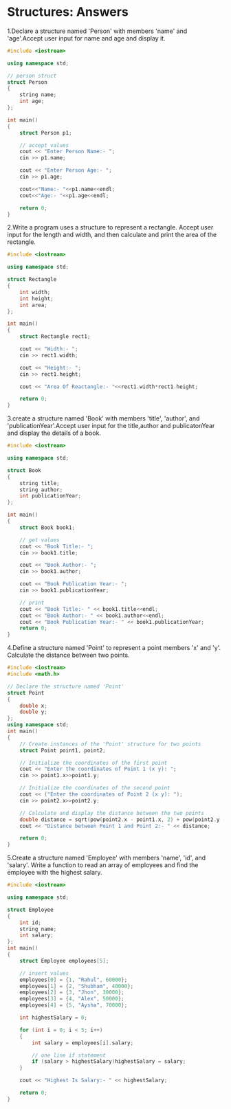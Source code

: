 # Structures: Answers

1.Declare a structure named 'Person' with members 'name' and 'age'.Accept user input for name and age and display it.

```cpp
#include <iostream>

using namespace std;

// person struct
struct Person
{
    string name;
    int age;
};

int main()
{
    struct Person p1;

    // accept values
    cout << "Enter Person Name:- ";
    cin >> p1.name;

    cout << "Enter Person Age:- ";
    cin >> p1.age;

    cout<<"Name:- "<<p1.name<<endl;
    cout<<"Age:- "<<p1.age<<endl;

    return 0;
}
```

2.Write a program uses a structure to represent a rectangle. Accept user input for the length and width, and then calculate and print the area of the rectangle.

```c++
#include <iostream>

using namespace std;

struct Rectangle
{
    int width;
    int height;
    int area;
};

int main()
{
    struct Rectangle rect1;

    cout << "Width:- ";
    cin >> rect1.width;

    cout << "Height:- ";
    cin >> rect1.height;

    cout << "Area Of Reactangle:- "<<rect1.width*rect1.height;

    return 0;
}
```

3.create a structure named 'Book' with members 'title', 'author', and 'publicationYear'.Accept user input for the title,author and publicatonYear and display the details of a book.

```cpp
#include <iostream>

using namespace std;

struct Book
{
    string title;
    string author;
    int publicationYear;
};

int main()
{
    struct Book book1;

    // get values 
    cout << "Book Title:- ";
    cin >> book1.title;

    cout << "Book Author:- ";
    cin >> book1.author;

    cout << "Book Publication Year:- ";
    cin >> book1.publicationYear;

    // print
    cout << "Book Title:- " << book1.title<<endl;
    cout << "Book Author:- " << book1.author<<endl;
    cout << "Book Publication Year:- " << book1.publicationYear;
    return 0;
}
```

4.Define a structure named 'Point' to represent a point members 'x' and 'y'. Calculate the distance between two points.
```cpp
#include <iostream>
#include <math.h>

// Declare the structure named 'Point'
struct Point
{
    double x;
    double y;
};
using namespace std;
int main()
{
    // Create instances of the 'Point' structure for two points
    struct Point point1, point2;

    // Initialize the coordinates of the first point
    cout << "Enter the coordinates of Point 1 (x y): ";
    cin >> point1.x>>point1.y;

    // Initialize the coordinates of the second point
    cout << ("Enter the coordinates of Point 2 (x y): ");
    cin >> point2.x>>point2.y;

    // Calculate and display the distance between the two points
    double distance = sqrt(pow(point2.x - point1.x, 2) + pow(point2.y - point1.y, 2));
    cout << "Distance between Point 1 and Point 2:- " << distance;

    return 0;
}
```

5.Create a structure named 'Employee' with members 'name', 'id', and 'salary'. Write a function to read an array of employees and find the employee with the highest salary.
```cpp
#include <iostream>

using namespace std;

struct Employee
{
    int id;
    string name;
    int salary;
};
int main()
{
    struct Employee employees[5];

    // insert values
    employees[0] = {1, "Rahul", 60000};
    employees[1] = {2, "Shubham", 40000};
    employees[2] = {3, "Jhon", 30000};
    employees[3] = {4, "Alex", 50000};
    employees[4] = {5, "Aysha", 70000};

    int highestSalary = 0;

    for (int i = 0; i < 5; i++)
    {
        int salary = employees[i].salary;

        // one line if statement
        if (salary > highestSalary)highestSalary = salary;
    }

    cout << "Highest Is Salary:- " << highestSalary;

    return 0;
}
```